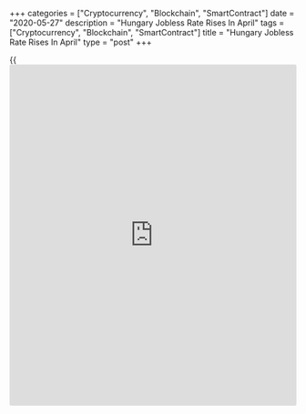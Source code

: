 +++
categories = ["Cryptocurrency", "Blockchain", "SmartContract"]
date = "2020-05-27"
description = "Hungary Jobless Rate Rises In April"
tags = ["Cryptocurrency", "Blockchain", "SmartContract"]
title = "Hungary Jobless Rate Rises In April"
type = "post"
+++

{{<iframe id="large-banner" src="https://www.bounty.group/#slide=27.0" width="100%" height="600" scrolling="no" style="border: 0px solid rgb(216, 221, 230); border-radius: 3px;">}}

Hungary's jobless rate rose during the February to April period, data
from the Hungarian Central Statistical Office showed on Wednesday.

The jobless rate rose to 3.8 percent during the February to April period
from 3.7 percent during the January to March period.

The number of unemployed persons increased to 174,100 during February to
April period from 173,000 in the previous three months.

The youth unemployment rate was 11.2 percent in the three months ended
April.

The employment rate fell slightly to 59.9 during February to April from
60.3 percent in the preceding three months.

For comments and feedback [contact](https://www.playgroundfx.com/contact/): editorial@rtt[news](https://www.letsplayfx.com/blog/forex-news-website/).com

[Economic News][1]

 **What parts of the world are seeing the best (and worst) economic
performances lately? Click[here][2] to check out our [Econ Scorecard][2]
and find out! See up-to-the-moment [ranking](https://www.playgroundfx.com/blog/crypto-exchange-ranking/)s for the best and worst
performers in [GDP][3], [unemployment rate][4], [inflation][2] and much
more.**

   1. www.rtt[news](https://www.letsplayfx.com/blog/forex-news-website/).com/Content/EconomicNews.aspx
   2. www.rtt[news](https://www.letsplayfx.com/blog/forex-news-website/).com/economic-scorecard/world-rank/CPI/highest-performance.aspx
   3. www.rtt[news](https://www.letsplayfx.com/blog/forex-news-website/).com/economic-scorecard/world-rank/GDP/highest-performance.aspx
   4. www.rtt[news](https://www.letsplayfx.com/blog/forex-news-website/).com/economic-scorecard/world-rank/unemployment-rate/lowest-performance.aspx